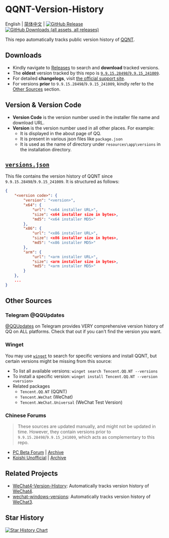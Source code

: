 # QQNT-Version-History

English | [简体中文](README.zh-CN.md) |
[![GitHub Release](https://img.shields.io/github/v/release/PRO-2684/qqnt-version-history?display_name=release&label=QQ&logo=qq&color=1EBAFC)](https://github.com/PRO-2684/qqnt-version-history/releases/latest)
[![GitHub Downloads (all assets, all releases)](https://img.shields.io/github/downloads/PRO-2684/qqnt-version-history/total?logo=github)](https://github.com/PRO-2684/qqnt-version-history/releases)

This repo automatically tracks public version history of [QQNT](https://im.qq.com/pcqq/index.shtml).

## Downloads

- Kindly navigate to [Releases](https://github.com/PRO-2684/qqnt-version-history/releases) to search and **download** tracked versions.
- The **oldest** version tracked by this repo is [`9.9.15.28498`/`9.9.15_241009`](https://github.com/PRO-2684/qqnt-version-history/releases/tag/9.9.15_241009).
- For detailed **changelogs**, visit [the official support site](https://im.qq.com/pcqq/support.html).
- For versions **prior** to `9.9.15.28498`/`9.9.15_241009`, kindly refer to the [Other Sources](#other-sources) section.

## Version & Version Code

- **Version Code** is the version number used in the installer file name and download URL.
- **Version** is the version number used in all other places. For example:
    - It is displayed in the about page of QQ.
    - It is present in various json files like `package.json`
    - It is used as the name of directory under `resources\app\versions` in the installation directory.

## [`versions.json`](./versions.json)

This file contains the version history of QQNT since `9.9.15.28498`/`9.9.15_241009`. It is structured as follows:

```json
{
    "<version code>": {
        "version": "<version>",
        "x64": {
            "url": "<x64 installer URL>",
            "size": <x64 installer size in bytes>,
            "md5": "<x64 installer MD5>"
        },
        "x86": {
            "url": "<x86 installer URL>",
            "size": <x86 installer size in bytes>,
            "md5": "<x86 installer MD5>"
        },
        "arm": {
            "url": "<arm installer URL>",
            "size": <arm installer size in bytes>,
            "md5": "<arm installer MD5>"
        }
    },
    ...
}
```

## Other Sources

### Telegram @QQUpdates

[@QQUpdates](http://t.me/QQUpdates) on Telegram provides VERY comprehensive version history of QQ on ALL platforms. Check that out if you can't find the version you want.

### Winget

You may use [`winget`](https://github.com/microsoft/winget-cli) to search for specific versions and install QQNT, but certain versions might be missing from this source:

- To list all available versions: `winget search Tencent.QQ.NT --versions`
- To install a specific version: `winget install Tencent.QQ.NT --version <version>`
- Related packages
    - `Tencent.QQ.NT` (QQNT)
    - `Tencent.WeChat` (WeChat)
    - `Tencent.WeChat.Universal` (WeChat Test Version)

### Chinese Forums

> These sources are updated manually, and might not be updated in time. However, they contain versions prior to `9.9.15.28498`/`9.9.15_241009`, which acts as complementary to this repo.

- [PC Beta Forum](https://bbs.pcbeta.com/forum.php?mod=viewthread&tid=1969561) | [Archive](https://web.archive.org/web/20250314001429/https://bbs.pcbeta.com/forum.php?mod=viewthread&tid=1969561)
- [Koishi Unofficial](https://forum.itzdrli.cc/d/9) | [Archive](https://web.archive.org/web/20250526040017/https://forum.itzdrli.cc/d/9)

## Related Projects

- [WeChat4-Version-History](https://github.com/PRO-2684/WeChat4-Version-History): Automatically tracks version history of [WeChat4](https://pc.weixin.qq.com/).
- [wechat-windows-versions](https://github.com/tom-snow/wechat-windows-versions): Automatically tracks version history of [WeChat3](https://pc.weixin.qq.com/).

## Star History

<a href="https://www.star-history.com/#PRO-2684/qqnt-version-history&Date">
 <picture>
   <source media="(prefers-color-scheme: dark)" srcset="https://api.star-history.com/svg?repos=PRO-2684/qqnt-version-history&type=Date&theme=dark" />
   <source media="(prefers-color-scheme: light)" srcset="https://api.star-history.com/svg?repos=PRO-2684/qqnt-version-history&type=Date" />
   <img alt="Star History Chart" src="https://api.star-history.com/svg?repos=PRO-2684/qqnt-version-history&type=Date" />
 </picture>
</a>
